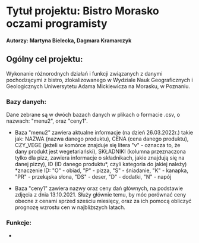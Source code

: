 
# Tytuł projektu: Bistro Morasko oczami programisty 

#### Autorzy: Martyna Bielecka, Dagmara Kramarczyk 

## Ogólny cel projektu:
Wykonanie różnorodnych działań i funkcji związanych z danymi pochodzącymi z bistro, zlokalizowanego w Wydziale Nauk Geograficznych i Geologicznych Uniwersytetu Adama Mickiewicza na Morasku, w Poznaniu.

### Bazy danych:
Dane zebrane są w dwóch bazach danych w plikach o formacie .csv, o nazwach: "menu2", oraz "ceny1". 

- Baza "menu2" zawiera aktualne informacje (na dzień 26.03.2022r.) takie jak: NAZWA (nazwa danego produktu), CENA (cena danego produktu), CZY_VEGE (jeżeli w komórce znajduje się litera "v" - oznacza to, że dany produkt jest wegetariański), SKŁADNIKI (kolumna przeznaczona tylko dla pizz, zawiera informacje o składnikach, jakie znajdują się na danej pizzy), ID (ID danego produktu*, czyli kategoria do jakiej należy)
  *znaczenie ID: "O" - obiad, "P" - pizza, "S" - śniadanie, "K" - kanapka, "PR" - przekąska słona, "DS" - deser, "D" - dodatki, "N" - napój

- Baza "ceny1" zawiera nazwy oraz ceny dań głównych, na podstawie zdjęcia z dnia 13.10.2021. Służy głównie temu, by móc porównać ceny obecne z cenami sprzed sześciu miesięcy, oraz za ich pomocą obliczyć prognozę wzrostu cen w najbliższych latach. 
  
### Funkcje:
-   
